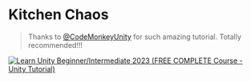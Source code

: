 # Kitchen Chaos

> Thanks to [@CodeMonkeyUnity](https://www.youtube.com/@CodeMonkeyUnity) for such amazing tutorial. Totally recommended!!!

[![Learn Unity Beginner/Intermediate 2023 (FREE COMPLETE Course - Unity Tutorial)](https://img.youtube.com/vi/AmGSEH7QcDg/maxresdefault.jpg)](https://youtu.be/AmGSEH7QcDg)
